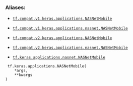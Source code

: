 

### Aliases:

- [ `tf.compat.v1.keras.applications.NASNetMobile` ](/api_docs/python/tf/keras/applications/NASNetMobile)

- [ `tf.compat.v1.keras.applications.nasnet.NASNetMobile` ](/api_docs/python/tf/keras/applications/NASNetMobile)

- [ `tf.compat.v2.keras.applications.NASNetMobile` ](/api_docs/python/tf/keras/applications/NASNetMobile)

- [ `tf.compat.v2.keras.applications.nasnet.NASNetMobile` ](/api_docs/python/tf/keras/applications/NASNetMobile)

- [ `tf.keras.applications.nasnet.NASNetMobile` ](/api_docs/python/tf/keras/applications/NASNetMobile)



```
 tf.keras.applications.NASNetMobile(
    *args,
    **kwargs
)
 
```

